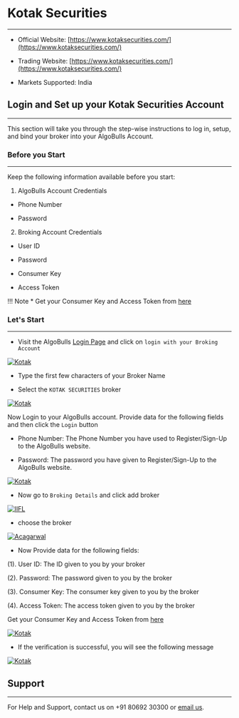 # Kotak Securities
---

* Official Website: [https://www.kotaksecurities.com/](https://www.kotaksecurities.com/)

* Trading Website: [https://www.kotaksecurities.com/](https://www.kotaksecurities.com/)

* Markets Supported: India

## Login and Set up your Kotak Securities Account 
---
This section will take you through the step-wise instructions to log in, setup, and bind your broker into your AlgoBulls Account.

### Before you Start
---
Keep the following information available before you start:

1) AlgoBulls Account Credentials

* Phone Number

* Password

2) Broking Account Credentials

* User ID

* Password

* Consumer Key

* Access Token

!!! Note
    * Get your Consumer Key and Access Token from [here](docs/access_token_process.pdf) 

### Let's Start
---
* Visit the AlgoBulls [Login Page](https://app.algobulls.com/user/login) and click on `login with your Broking Account`

[ ![Kotak](imgs/algo_home.png "Click to Enlarge or Ctrl+Click to open in a new Tab") ](imgs/algo_home.png)

* Type the first few characters of your Broker Name

* Select the `KOTAK SECURITIES` broker

[ ![Kotak](imgs/kotak/kotak_login.png "Click to Enlarge or Ctrl+Click to open in a new Tab") ](imgs/kotak/kotak_login.png)

Now Login to your AlgoBulls account. Provide data for the following fields and then click the `Login` button

* Phone Number: The Phone Number you have used to Register/Sign-Up to the AlgoBulls website.

* Password: The password you have given to Register/Sign-Up to the AlgoBulls website.

[ ![Kotak](imgs/sign-in-2.png "Click to Enlarge or Ctrl+Click to open in a new Tab") ](imgs/sign-in-2.png)

* Now go to `Broking Details` and click add broker

[ ![IIFL](imgs/brokingdetails.png "Click to Enlarge or Ctrl+Click to open in a new Tab") ](imgs/brokingdetails.png)

* choose the broker 

[ ![Acagarwal](imgs/kotak/kotak_selectbroker.png "Click to Enlarge or Ctrl+Click to open in a new Tab") ](imgs/kotak/kotak_selectbroker.png)

* Now Provide data for the following fields:

(1). User ID: The ID given to you by your broker

(2). Password: The password given to you by the broker

(3). Consumer Key: The consumer key given to you by the broker

(4). Access Token: The access token given to you by the broker

Get your Consumer Key and Access Token from [here](docs/access_token_process.pdf)

[ ![Kotak](imgs/kotak/kotak_credentials.png "Click to Enlarge or Ctrl+Click to open in a new Tab") ](imgs/kotak/kotak_credentials.png)

* If the verification is successful, you will see the following message

[ ![Kotak](imgs/success_login.png "Click to Enlarge or Ctrl+Click to open in a new Tab") ](imgs/success_login.png)

## Support
---
For Help and Support, contact us on +91 80692 30300 or [email us](mailto:support@algobulls.com).
